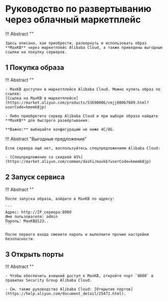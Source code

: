 # Руководство по развертыванию через облачный маркетплейс

!!! Abstract ""

    Здесь описано, как приобрести, развернуть и использовать образ **MaxKB** через маркетплейс Alibaba Cloud, а также приведены выгодные ссылки на покупку серверов.

## 1 Покупка образа

!!! Abstract ""

    - MaxKB доступен в маркетплейсе Alibaba Cloud. Можно купить образ по ссылке:
    [Ссылка на MaxKB в маркетплейсе](https://market.aliyun.com/products/53690006/cmjj00067609.html?userCode=kmemb8jp)
    
    - Либо приобретите сервер Alibaba Cloud и при выборе образа найдите **MaxKB** для быстрого развёртывания.

    **Важно:** выбирайте конфигурацию не ниже 4C/8G.

!!! Abstract "Выгодные предложения"

    Если сервера ещё нет, воспользуйтесь спецпредложением Alibaba Cloud:

    - [Спецпредложение со скидкой 45%](https://market.aliyun.com/common/dashi/maxkb?userCode=kmemb8jp)

## 2 Запуск сервиса

!!! Abstract ""

    После запуска образа, войдите в MaxKB по адресу:

    ```
    Адрес: http://IP_сервера:8080
    Имя пользователя: admin
    Пароль: MaxKB@123..
    ```

    После первого входа смените пароль и выполните прочие настройки безопасности.

## 3 Открыть порты

!!! Abstract ""

    - Чтобы обеспечить внешний доступ к MaxKB, откройте порт `8080` в правилах Security Group Alibaba Cloud.
    
    - См. также руководство Alibaba Cloud: [Открытие портов](https://help.aliyun.com/document_detail/25471.html).
